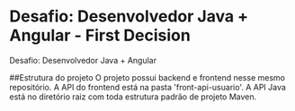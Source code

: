 # Desafio: Desenvolvedor Java + Angular - First Decision
Desafio: Desenvolvedor Java + Angular

##Estrutura do projeto
  O projeto possui backend e frontend nesse mesmo repositório. A API do frontend está na pasta 'front-api-usuario'.
A API Java está no diretório raiz com toda estrutura padrão de projeto Maven.

